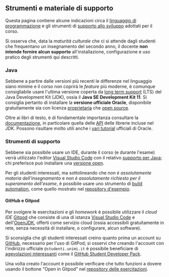 ## Strumenti e materiale di supporto

Questa pagina contiene alcune indicazioni circa il [linguaggio di
programmazione](#Java) e gli strumenti di [supporto allo sviluppo](#supporto)
adottati per il corso.

Si osserva che, data la *maturità culturale* che ci si attende dagli studenti
che frequentano un insegnamento del secondo anno, il docente **non intende
fornire alcun supporto** all'installazione, configurazione e uso pratico degli
strumenti qui descritti.

### Java

Sebbene a partire dalle versioni più recenti le differenze nel linguaggio siano
minime e il corso non coprirà le *feature* più moderne, è comunque consigliabile
usare l'ultima versione coperta da [long term
support](https://en.wikipedia.org/wiki/Long-term_support) (LTS) del Java
Development Kit (JDK), ossia il **Java SE Development Kit 11**.  Si consiglia
pertanto di installare la **versione ufficiale Oracle**, disponibile
gratuitamente sia con licenza
[proprietaria](https://www.oracle.com/technetwork/java/javase/downloads/) che
[open source](https://openjdk.java.net/).

Oltre ai libri di testo, è di fondamentale importanza consultare la
[documentazione](https://docs.oracle.com/en/java/javase/11/), in particolare
quella delle [API](https://docs.oracle.com/en/java/javase/11/docs/api/) delle
librerie incluse nel JDK. Possono risultare molto utili anche i [vari
tutorial](https://docs.oracle.com/javase/tutorial/) ufficiali di Oracle.

### Strumenti di supporto

Sebbene sia possibile usare un IDE, durante il corso (e durante l'esame) verrà
utilizzato l'editor [Visual Studio Code](https://code.visualstudio.com/) con il
relativo [supporto per Java](https://code.visualstudio.com/docs/languages/java);
chi preferisce può installare una [versione open](https://vscodium.com/).

Per gli studenti interessati, ma sottolineando che *non è assolutamente materia
dell'insegnamento* e *non è assolutamente richiesto per il superamento dell'esame*,
è possibile usare uno strumento di [build automation](https://en.wikipedia.org/wiki/Build_automation),
come quello mostrato nel [repository d'esempio](https://github.com/prog2-unimi/build-automation-example).

#### GitHub e Gitpod

Per svolgere le esercitazioni e gli *homework* è possibile utilizzare il *cloud
IDE* [Gitpod](https://www.gitpod.io/) che consiste di una di istanza [Visual
Studio Code](https://code.visualstudio.com/) e
dell'[OpenJDK](https://openjdk.java.net/), offerti come servizio cloud (ossia
accessibili gratuitamente in rete, senza necessità di installare, o configurare,
alcun software).

Si sconsiglia che gli studenti interessati creino quanto prima un account su
[GitHub](https://github.com/), necessario per l'uso di GitPod; si osservi che
creando l'account con l'indirizzo ufficiale `@studenti.unimi.it` è possibile
beneficiare di [agevolazioni
interessanti](https://education.github.com/students) come il [GitHub Student
Developer Pack](https://education.github.com/pack).

Una volta creato l'account è possibile verificare che tutto funzioni a dovere
usando il bottone "Open in Gitpod" nel [repository delle
esercitazioni](https://github.com/prog2-unimi/esercitazioni).